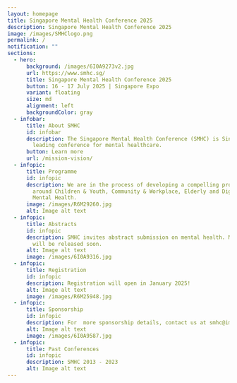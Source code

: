 ```yaml
---
layout: homepage
title: Singapore Mental Health Conference 2025
description: Singapore Mental Health Conference 2025
image: /images/SMHClogo.png
permalink: /
notification: ""
sections:
  - hero:
      background: /images/6I0A9273v2.jpg
      url: https://www.smhc.sg/
      title: Singapore Mental Health Conference 2025
      button: 16 - 17 July 2025 | Singapore Expo
      variant: floating
      size: md
      alignment: left
      backgroundColor: gray
  - infobar:
      title: About SMHC
      id: infobar
      description: The Singapore Mental Health Conference (SMHC) is Singapore's
        leading conference for mental healthcare.
      button: Learn more
      url: /mission-vision/
  - infopic:
      title: Programme
      id: infopic
      description: We are in the process of developing a compelling programme centered
        around Children & Youth, Community & Workplace, Elderly and Digital
        Mental Health.
      image: /images/R6M29260.jpg
      alt: Image alt text
  - infopic:
      title: Abstracts
      id: infopic
      description: SMHC invites abstract submission on mental health. More information
        will be released soon.
      alt: Image alt text
      image: /images/6I0A9316.jpg
  - infopic:
      title: Registration
      id: infopic
      description: Registration will open in January 2025!
      alt: Image alt text
      image: /images/R6M25948.jpg
  - infopic:
      title: Sponsorship
      id: infopic
      description: For  more sponsorship details, contact us at smhc@imh.com.sg
      alt: Image alt text
      image: /images/6I0A9587.jpg
  - infopic:
      title: Past Conferences
      id: infopic
      description: SMHC 2013 - 2023
      alt: Image alt text
---
```

